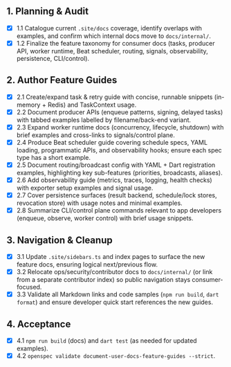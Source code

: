 ## 1. Planning & Audit
- [x] 1.1 Catalogue current `.site/docs` coverage, identify overlaps with examples, and confirm which internal docs move to `docs/internal/`.
- [x] 1.2 Finalize the feature taxonomy for consumer docs (tasks, producer API, worker runtime, Beat scheduler, routing, signals, observability, persistence, CLI/control).

## 2. Author Feature Guides
- [x] 2.1 Create/expand task & retry guide with concise, runnable snippets (in-memory + Redis) and TaskContext usage.
- [x] 2.2 Document producer APIs (enqueue patterns, signing, delayed tasks) with tabbed examples labelled by filename/back-end variant.
- [x] 2.3 Expand worker runtime docs (concurrency, lifecycle, shutdown) with brief examples and cross-links to signals/control plane.
- [x] 2.4 Produce Beat scheduler guide covering schedule specs, YAML loading, programmatic APIs, and observability hooks; ensure each spec type has a short example.
- [x] 2.5 Document routing/broadcast config with YAML + Dart registration examples, highlighting key sub-features (priorities, broadcasts, aliases).
- [x] 2.6 Add observability guide (metrics, traces, logging, health checks) with exporter setup examples and signal usage.
- [x] 2.7 Cover persistence surfaces (result backend, schedule/lock stores, revocation store) with usage notes and minimal examples.
- [x] 2.8 Summarize CLI/control plane commands relevant to app developers (enqueue, observe, worker control) with brief usage snippets.

## 3. Navigation & Cleanup
- [x] 3.1 Update `.site/sidebars.ts` and index pages to surface the new feature docs, ensuring logical next/previous flow.
- [x] 3.2 Relocate ops/security/contributor docs to `docs/internal/` (or link from a separate contributor index) so public navigation stays consumer-focused.
- [x] 3.3 Validate all Markdown links and code samples (`npm run build`, `dart format`) and ensure developer quick start references the new guides.

## 4. Acceptance
- [x] 4.1 `npm run build` (docs) and `dart test` (as needed for updated examples).
- [x] 4.2 `openspec validate document-user-docs-feature-guides --strict`.
